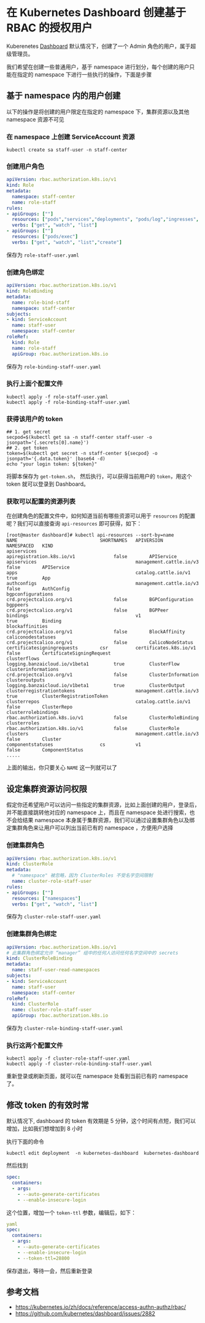 # 在 Kubernetes Dashboard 创建基于 RBAC 的授权用户

Kuberenetes [Dashboard](https://github.com/kubernetes/dashboard) 默认情况下，创建了一个 Admin 角色的用户，属于超级管理员。

我们希望在创建一些普通用户，基于 namespace 进行划分，每个创建的用户只能在指定的 namespace 下进行一些执行的操作，下面是步骤


## 基于 namespace 内的用户创建

以下的操作是将创建的用户限定在指定的 namespace 下，集群资源以及其他 namespace 资源不可见

###  在 namespace 上创建 ServiceAccount 资源

```shell
kubectl create sa staff-user -n staff-center
```

### 创建用户角色

```yaml
apiVersion: rbac.authorization.k8s.io/v1
kind: Role
metadata:
  namespace: staff-center
  name: role-staff
rules:
- apiGroups: [""]
  resources: ["pods","services","deployments", "pods/log","ingresses", "endpoints", "statefulsets", "jobs","cronjobs","daemonsets"]
  verbs: ["get", "watch", "list"]
- apiGroups: [""]
  resources: ["pods/exec"]
  verbs: ["get", "watch", "list","create"]
```

保存为 `role-staff-user.yaml`

### 创建角色绑定

```yaml
apiVersion: rbac.authorization.k8s.io/v1
kind: RoleBinding
metadata:
  name: role-bind-staff
  namespace: staff-center
subjects:
- kind: ServiceAccount
  name: staff-user
  namespace: staff-center
roleRef:
  kind: Role
  name: role-staff
  apiGroup: rbac.authorization.k8s.io
```

保存为 `role-binding-staff-user.yaml`

### 执行上面个配置文件

```shell
kubectl apply -f role-staff-user.yaml
kubectl apply -f role-binding-staff-user.yaml
```

###  获得该用户的 token

```shell
## 1. get secret 
secpod=$(kubectl get sa -n staff-center staff-user -o jsonpath='{.secrets[0].name}')
## 2. get token
token=$(kubectl get secret -n staff-center ${secpod} -o jsonpath='{.data.token}' |base64 -d)
echo "your login token: ${token}"
```

将脚本保存为 `get-token.sh`， 然后执行，可以获得当前用户的 `token`，用这个 token 就可以登录到 Dashboard。

### 获取可以配置的资源列表

在创建角色的配置文件中，如何知道当前有哪些资源可以用于 `resources` 的配置呢？我们可以直接查询 `api-resources` 即可获得，如下：

```shell
[root@master dashboard]# kubectl api-resources --sort-by=name
NAME                              SHORTNAMES   APIVERSION                             NAMESPACED   KIND
apiservices                                    apiregistration.k8s.io/v1              false        APIService
apiservices                                    management.cattle.io/v3                false        APIService
apps                                           catalog.cattle.io/v1                   true         App
authconfigs                                    management.cattle.io/v3                false        AuthConfig
bgpconfigurations                              crd.projectcalico.org/v1               false        BGPConfiguration
bgppeers                                       crd.projectcalico.org/v1               false        BGPPeer
bindings                                       v1                                     true         Binding
blockaffinities                                crd.projectcalico.org/v1               false        BlockAffinity
caliconodestatuses                             crd.projectcalico.org/v1               false        CalicoNodeStatus
certificatesigningrequests        csr          certificates.k8s.io/v1                 false        CertificateSigningRequest
clusterflows                                   logging.banzaicloud.io/v1beta1         true         ClusterFlow
clusterinformations                            crd.projectcalico.org/v1               false        ClusterInformation
clusteroutputs                                 logging.banzaicloud.io/v1beta1         true         ClusterOutput
clusterregistrationtokens                      management.cattle.io/v3                true         ClusterRegistrationToken
clusterrepos                                   catalog.cattle.io/v1                   false        ClusterRepo
clusterrolebindings                            rbac.authorization.k8s.io/v1           false        ClusterRoleBinding
clusterroles                                   rbac.authorization.k8s.io/v1           false        ClusterRole
clusters                                       management.cattle.io/v3                false        Cluster
componentstatuses                 cs           v1                                     false        ComponentStatus
.....
```
上面的输出，你只要关心 `NAME` 这一列就可以了

## 设定集群资源访问权限

假定你还希望用户可以访问一些指定的集群资源，比如上面创建的用户，登录后，并不能直接跳转他对应的 namespace 上，而且在 namespace 处进行搜索，也不会给结果
namespace 本身属于集群资源，我们可以通过设置集群角色以及绑定集群角色来让用户可以列出当前已有的 namespace ，方便用户选择

### 创建集群角色

```yaml
apiVersion: rbac.authorization.k8s.io/v1
kind: ClusterRole
metadata:
  # "namespace" 被忽略，因为 ClusterRoles 不受名字空间限制
  name: cluster-role-staff-user
rules:
- apiGroups: [""]
  resources: ["namespaces"]
  verbs: ["get", "watch", "list"]
```

保存为 `cluster-role-staff-user.yaml`

### 创建集群角色绑定

```yaml
apiVersion: rbac.authorization.k8s.io/v1
# 此集群角色绑定允许 “manager” 组中的任何人访问任何名字空间中的 secrets
kind: ClusterRoleBinding
metadata:
  name: staff-user-read-namespaces
subjects:
- kind: ServiceAccount
  name: staff-user
  namespace: staff-center
roleRef:
  kind: ClusterRole
  name: cluster-role-staff-user
  apiGroup: rbac.authorization.k8s.io
```

保存为 `cluster-role-binding-staff-user.yaml`

### 执行这两个配置文件

```shell
kubectl apply -f cluster-role-staff-user.yaml
kubectl apply -f cluster-role-binding-staff-user.yaml
```

重新登录或刷新页面，就可以在 namespace 处看到当前已有的 namespace 了。

## 修改 token 的有效时常

默认情况下, dashboard 的 token 有效期是 5 分钟，这个时间有点短，我们可以增加，比如我们想增加到 8 小时

执行下面的命令

```shell
kubectl edit deployment  -n kubernetes-dashboard  kubernetes-dashboard
```
然后找到 

```yaml
spec:
  containers:
  - args:
    - --auto-generate-certificates
    - --enable-insecure-login
```
这个位置，增加一个 `token-ttl` 参数，编辑后，如下：

```yaml
yaml
spec:
  containers:
  - args:
    - --auto-generate-certificates
    - --enable-insecure-login
    - --token-ttl=28800
```

保存退出，等待一会，然后重新登录


## 参考文档

- https://kubernetes.io/zh/docs/reference/access-authn-authz/rbac/
- https://github.com/kubernetes/dashboard/issues/2882
